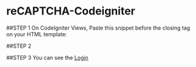 # reCAPTCHA-Codeigniter
##STEP 1
On CodeIgniter Views, Paste this snippet before the closing </head> tag on your HTML template:
<script src='https://www.google.com/recaptcha/api.js'></script>
##STEP 2

##STEP 3
You can see the [Login](../master/Login.php)
